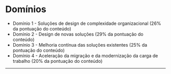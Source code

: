 # Domínios

- Domínio 1 - Soluções de design de complexidade organizacional (26% da
pontuação do conteúdo)
- Domínio 2 - Design de novas soluções (29% da pontuação do conteúdo)
- Domínio 3 - Melhoria contínua das soluções existentes (25% da pontuação do
conteúdo)
- Domínio 4 - Aceleração da migração e da modernização da carga de trabalho
(20% da pontuação do conteúdo)

---